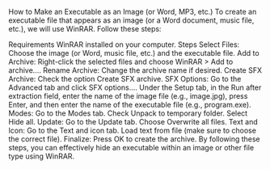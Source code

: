 How to Make an Executable as an Image (or Word, MP3, etc.)
To create an executable file that appears as an image (or a Word document, music file, etc.), we will use WinRAR. Follow these steps:

Requirements
WinRAR installed on your computer.
Steps
Select Files: Choose the image (or Word, music file, etc.) and the executable file.
Add to Archive: Right-click the selected files and choose WinRAR > Add to archive....
Rename Archive: Change the archive name if desired.
Create SFX Archive: Check the option Create SFX archive.
SFX Options:
Go to the Advanced tab and click SFX options....
Under the Setup tab, in the Run after extraction field, enter the name of the image file (e.g., image.jpg), press Enter, and then enter the name of the executable file (e.g., program.exe).
Modes:
Go to the Modes tab.
Check Unpack to temporary folder.
Select Hide all.
Update:
Go to the Update tab.
Choose Overwrite all files.
Text and Icon:
Go to the Text and icon tab.
Load text from file (make sure to choose the correct file).
Finalize: Press OK to create the archive.
By following these steps, you can effectively hide an executable within an image or other file type using WinRAR.
